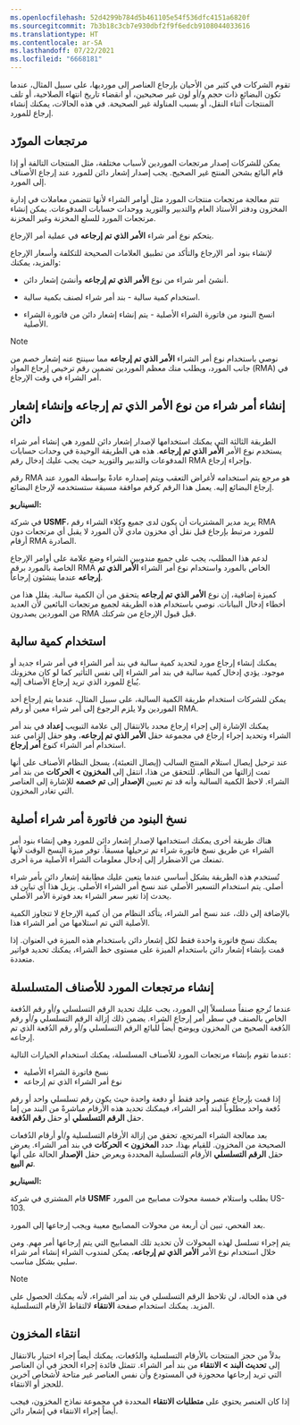 ```yaml
---
ms.openlocfilehash: 52d4299b784d5b461105e54f536dfc4151a6820f
ms.sourcegitcommit: 7b3b18c3cb7e930dbf2f9f6edcb9108044033616
ms.translationtype: HT
ms.contentlocale: ar-SA
ms.lasthandoff: 07/22/2021
ms.locfileid: "6668181"
---
```

تقوم الشركات في كثير من الأحيان بإرجاع العناصر إلى مورديها، على سبيل المثال، عندما تكون البضائع ذات حجم و/أو لون غير صحيحين، أو انقضاء تاريخ انتهاء الصلاحية، أو تلف المنتجات أثناء النقل، أو بسبب المناولة غير الصحيحة. في هذه الحالات، يمكنك إنشاء إرجاع للمورد.

## <a name="vendor-returns"></a>مرتجعات المورّد

يمكن للشركات إصدار مرتجعات الموردين لأسباب مختلفة، مثل المنتجات التالفة أو إذا قام البائع بشحن المنتج غير الصحيح.
يجب إصدار إشعار دائن للمورد عند إرجاع الأصناف إلى المورد.
 
تتم معالجة مرتجعات منتجات المورد مثل أوامر الشراء لأنها تتضمن معاملات في إدارة المخزون ودفتر الأستاذ العام والتدبير والتوريد ووحدات حسابات المدفوعات. يمكن إنشاء مرتجعات المورد للسلع المخزنة وغير المخزنة.

يتحكم نوع أمر شراء **الأمر الذي تم إرجاعه** في عملية أمر الإرجاع.

لإنشاء بنود أمر الإرجاع والتأكد من تطبيق العلامات الصحيحة للتكلفة وأسعار الإرجاع والمزيد، يمكنك:

-   أنشئ أمر شراء من نوع **الأمر الذي تم إرجاعه** وأنشئ إشعار دائن.

-   استخدام كمية سالبة - بند أمر شراء لصنف بكمية سالبة.

-   انسخ البنود من فاتورة الشراء الأصلية - يتم إنشاء إشعار دائن من فاتورة الشراء الأصلية.

> [!NOTE]
> نوصي باستخدام نوع أمر الشراء **الأمر الذي تم إرجاعه** مما سينتج عنه إشعار خصم من جانب المورد، ويطلب منك معظم الموردين تضمين رقم ترخيص إرجاع المواد (RMA) في أمر الشراء في وقت الإرجاع.

## <a name="create-a-purchase-order-of-the-type-returned-order-and-create-a-credit-note"></a>إنشاء أمر شراء من نوع الأمر الذي تم إرجاعه وإنشاء إشعار دائن 

الطريقة الثالثة التي يمكنك استخدامها لإصدار إشعار دائن للمورد هي إنشاء أمر شراء يستخدم نوع الأمر **الأمر الذي تم إرجاعه**. هذه هي الطريقة الوحيدة في وحدات حسابات المدفوعات والتدبير والتوريد حيث يجب عليك إدخال رقم RMA وإجراء إرجاع.

رقم RMA هو مرجع يتم استخدامه لأغراض التعقب ويتم إصداره عادةً بواسطة المورد عند إرجاع البضائع إليه. يعمل هذا الرقم كرقم موافقة مسبقة ستستخدمه لإرجاع البضائع.

**السيناريو‏‎:**

في شركة **USMF**، يريد مدير المشتريات أن يكون لدى جميع وكلاء الشراء رقم RMA للمورد مرتبط بإرجاع قبل نقل أي مخزون مادي لأن المورد لا يقبل أي مرتجعات دون أرقام RMA الصادرة.

لدعم هذا المطلب، يجب على جميع مندوبين الشراء وضع علامة على أوامر الإرجاع الخاصة بالمورد برقم RMA الخاص بالمورد واستخدام نوع أمر الشراء **الأمر الذي تم إرجاعه** عندما ينشئون إرجاعاً.

كميزة إضافية، إن نوع **الأمر الذي تم إرجاعه** يتحقق من أن الكمية سالبة. يقلل هذا من أخطاء إدخال البيانات. نوصي باستخدام هذه الطريقة لجميع مرتجعات البائعين لأن العديد من الموردين يصدرون RMA قبل قبول الإرجاع من شركتك.

## <a name="use-a-negative-quantity"></a>استخدام كمية سالبة

يمكنك إنشاء إرجاع مورد لتحديد كمية سالبة في بند أمر الشراء في أمر شراء جديد أو موجود. يؤدي إدخال كمية سالبة في بند أمر الشراء إلى نفس التأثير كما لو كان مخزونك يُباع للمورد الذي تريد إرجاع الأصناف إليه.

يمكن للشركات استخدام طريقة الكمية السالبة، على سبيل المثال، عندما يتم إرجاع أحد الموردين ولا يلزم الرجوع إلى أمر شراء معين أو رقم RMA.

يمكنك الإشارة إلى إجراء إرجاع محدد بالانتقال إلى علامة التبويب **إعداد** في بند أمر الشراء وتحديد إجراء إرجاع في مجموعة حقل **الأمر الذي تم إرجاعه**، وهو حقل إلزامي عند استخدام أمر الشراء كنوع **أمر إرجاع**.

عند ترحيل إيصال استلام المنتج السالب (إيصال التعبئة)، يسجل النظام الأصناف على أنها تمت إزالتها من النظام. للتحقق من هذا، انتقل إلى **المخزون > الحركات** من بند أمر الشراء. لاحظ الكمية السالبة وأنه قد تم تعيين **الإصدار** إلى **تم خصمه** للإشارة إلى العناصر التي تغادر المخزون.

## <a name="copy-lines-from-original-purchase-order-invoice"></a>نسخ البنود من فاتورة أمر شراء أصلية

هناك طريقة أخرى يمكنك استخدامها لإصدار إشعار دائن للمورد وهي إنشاء بنود أمر الشراء عن طريق نسخ فاتورة شراء تم ترحيلها مسبقاً.
توفر ميزة النسخ الوقت لأنها تمنعك من الاضطرار إلى إدخال معلومات الشراء الأصلية مرة أخرى.

تُستخدم هذه الطريقة بشكل أساسي عندما يتعين عليك مطابقة إشعار دائن بأمر شراء أصلي. يتم استخدام التسعير الأصلي عند نسخ أمر الشراء الأصلي. يزيل هذا أي تباين قد يحدث إذا تغير سعر الشراء بعد فوترة الأمر الأصلي.

بالإضافة إلى ذلك، عند نسخ أمر الشراء، يتأكد النظام من أن كمية الإرجاع لا تتجاوز الكمية الأصلية التي تم استلامها من أمر الشراء هذا.

يمكنك نسخ فاتورة واحدة فقط لكل إشعار دائن باستخدام هذه الميزة في العنوان. إذا قمت بإنشاء إشعار دائن باستخدام الميزة على مستوى خط الشراء، يمكنك تحديد فواتير متعددة.

## <a name="create-vendor-returns-for-serialized-items"></a>إنشاء مرتجعات المورد للأصناف المتسلسلة

عندما تُرجع صنفاً مسلسلاً إلى المورد، يجب عليك تحديد الرقم التسلسلي و/أو رقم الدُفعة الخاص بالصنف في سطر أمر إرجاع الشراء. يضمن ذلك إزالة الرقم التسلسلي و/أو رقم الدُفعة الصحيح من المخزون ويوضح أيضاً للبائع الرقم التسلسلي و/أو رقم الدُفعة الذي تم إرجاعه.

عندما تقوم بإنشاء مرتجعات المورد للأصناف المسلسلة، يمكنك استخدام الخيارات التالية:

-   نسخ فاتورة الشراء الأصلية
-   نوع أمر الشراء الذي تم إرجاعه

إذا قمت بإرجاع عنصر واحد فقط أو دفعة واحدة حيث يكون رقم تسلسلي واحد أو رقم دُفعة واحد مطلوباً لبند أمر الشراء، فيمكنك تحديد هذه الأرقام مباشرةً من البند من إما حقل **الرقم التسلسلي** أو حقل **رقم الدُفعة**.

بعد معالجة الشراء المرتجع، تحقق من إزالة الأرقام التسلسلية و/أو أرقام الدُفعات الصحيحة من المخزون. للقيام بهذا، حدد **المخزون > الحركات** في بند أمر الشراء. يعرض حقل **الرقم التسلسلي** الأرقام التسلسلية المحددة ويعرض حقل **الإصدار** الحالة على أنها **تم البيع**.

**السيناريو‏‎:**

قام المشتري في شركة **USMF** بطلب واستلام خمسة محولات مصابيح من المورد US-103.

بعد الفحص، تبين أن أربعة من محولات المصابيح معيبة ويجب إرجاعها إلى المورد.

يتم إجراء تسلسل لهذه المحولات لأن تحديد تلك المصابيح التي يتم إرجاعها أمر مهم. ومن خلال استخدام نوع الأمر **الأمر الذي تم إرجاعه**، يمكن لمندوب الشراء إنشاء أمر شراء سلبي بشكل مناسب.

> [!NOTE]
> في هذه الحالة، لن تلاحظ الرقم التسلسلي في بند أمر الشراء، لأنه يمكنك الحصول على المزيد. يمكنك استخدام صفحة **الانتقاء** لالتقاط الأرقام التسلسلية.

## <a name="inventory-pick"></a>انتقاء المخزون

بدلاً من حجز المنتجات بالأرقام التسلسلية والدُفعات، يمكنك أيضاً إجراء اختيار بالانتقال إلى **تحديث البند > الانتقاء** من بند أمر الشراء. تتمثل فائدة إجراء الحجز في أن العناصر التي تريد إرجاعها محجوزة في المستودع وأن نفس العناصر غير متاحة لأشخاص آخرين للحجز أو الانتقاء.

إذا كان العنصر يحتوي على **متطلبات الانتقاء** المحددة في مجموعة نماذج المخزون، فيجب أيضاً إجراء الانتقاء في إشعار دائن. 
